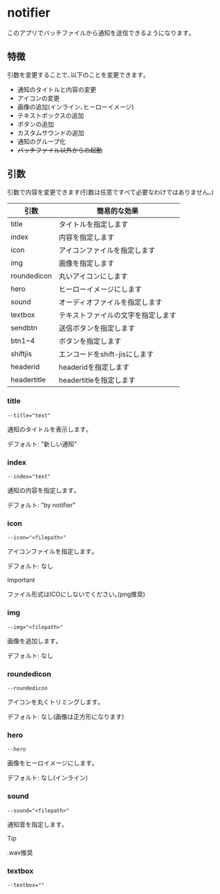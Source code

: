 # notifier

このアプリでバッチファイルから通知を送信できるようになります｡

## 特徴

引数を変更することで､以下のことを変更できます｡

- 通知のタイトルと内容の変更
- アイコンの変更
- 画像の追加(インライン､ヒーローイメージ)
- テキストボックスの追加
- ボタンの追加
- カスタムサウンドの追加
- 通知のグループ化
- ~~バッチファイル以外からの起動~~

## 引数

引数で内容を変更できます(引数は任意ですべて必要なわけではありません｡)

| 引数          | 簡易的な効果                     |
|-------------|------------------------------------|
| title       | タイトルを指定します               |
| index       | 内容を指定します                   |
| icon        | アイコンファイルを指定します       |
| img         | 画像を指定します                   |
| roundedicon | 丸いアイコンにします               |
| hero        | ヒーローイメージにします           |
| sound       | オーディオファイルを指定します     |
| textbox     | テキストファイルの文字を指定します |
| sendbtn     | 送信ボタンを指定します             |
| btn1~4      | ボタンを指定します                 |
| shiftjis    | エンコードをshift-jisにします      |
| headerid    | headeridを指定します               |
| headertitle | headertitleを指定します            |

### title

`--title="text"`

通知のタイトルを表示します｡

デフォルト: "新しい通知"

### index

`--index="text"`

通知の内容を指定します｡

デフォルト: "by notifier"

### icon

`--icon="<filepath>"`

アイコンファイルを指定します｡

デフォルト: なし

>[!IMPORTANT]
ファイル形式はICOにしないでください｡(png推奨)

### img

`--img="<filepath>"`

画像を追加します｡

デフォルト: なし

### roundedicon

`--roundedicon`

アイコンを丸くトリミングします｡

デフォルト: なし(画像は正方形になります)

### hero

`--hero`

画像をヒーロイメージにします｡

デフォルト: なし(インライン)

### sound

`--sound="<filepath>"`

通知音を指定します｡

>[!TIP]
.wav推奨

### textbox

`--textbox=""`